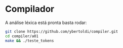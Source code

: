 # Compilador
A análise léxica está pronta basta rodar:
````bash
git clone https://github.com/ybertoldi/compiler.git
cd compiler/a01
make && ./teste_tokens
````

